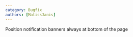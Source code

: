 ```yaml
---
category: Bugfix
authors: [MatissJanis]
---
```


Position notification banners always at bottom of the page
